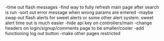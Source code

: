 -time out flash messages
-find way to fully refresh main page after search is run
-sort out error message when wrong params are entered
-maybe swap out flash alerts for sweet alerts or some other alert system. sweet alert time out is much easier
-hide api key on controllers/main
-change headers on login/signup/comments page to be smaller/cooler
-add functioning log out button
-make other pages restricted